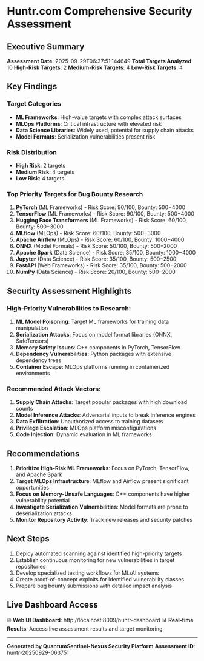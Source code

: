 # Huntr.com Comprehensive Security Assessment

## Executive Summary

**Assessment Date**: 2025-09-29T06:37:51.144649
**Total Targets Analyzed**: 10
**High-Risk Targets**: 2
**Medium-Risk Targets**: 4
**Low-Risk Targets**: 4

## Key Findings

### Target Categories
- **ML Frameworks**: High-value targets with complex attack surfaces
- **MLOps Platforms**: Critical infrastructure with elevated risk
- **Data Science Libraries**: Widely used, potential for supply chain attacks
- **Model Formats**: Serialization vulnerabilities present risk

### Risk Distribution
- **High Risk**: 2 targets
- **Medium Risk**: 4 targets
- **Low Risk**: 4 targets

### Top Priority Targets for Bug Bounty Research

1. **PyTorch** (ML Frameworks) - Risk Score: 90/100, Bounty: $500-$4000
2. **TensorFlow** (ML Frameworks) - Risk Score: 90/100, Bounty: $500-$4000
3. **Hugging Face Transformers** (ML Frameworks) - Risk Score: 60/100, Bounty: $500-$3000
4. **MLflow** (MLOps) - Risk Score: 60/100, Bounty: $500-$3000
5. **Apache Airflow** (MLOps) - Risk Score: 60/100, Bounty: $1000-$4000
6. **ONNX** (Model Formats) - Risk Score: 50/100, Bounty: $500-$2000
7. **Apache Spark** (Data Science) - Risk Score: 35/100, Bounty: $1000-$4000
8. **Jupyter** (Data Science) - Risk Score: 35/100, Bounty: $500-$2500
9. **FastAPI** (Web Frameworks) - Risk Score: 35/100, Bounty: $500-$2000
10. **NumPy** (Data Science) - Risk Score: 20/100, Bounty: $500-$2000


## Security Assessment Highlights

### High-Priority Vulnerabilities to Research:
1. **ML Model Poisoning**: Target ML frameworks for training data manipulation
2. **Serialization Attacks**: Focus on model format libraries (ONNX, SafeTensors)
3. **Memory Safety Issues**: C++ components in PyTorch, TensorFlow
4. **Dependency Vulnerabilities**: Python packages with extensive dependency trees
5. **Container Escape**: MLOps platforms running in containerized environments

### Recommended Attack Vectors:
1. **Supply Chain Attacks**: Target popular packages with high download counts
2. **Model Inference Attacks**: Adversarial inputs to break inference engines
3. **Data Exfiltration**: Unauthorized access to training datasets
4. **Privilege Escalation**: MLOps platform misconfigurations
5. **Code Injection**: Dynamic evaluation in ML frameworks

## Recommendations

1. **Prioritize High-Risk ML Frameworks**: Focus on PyTorch, TensorFlow, and Apache Spark
2. **Target MLOps Infrastructure**: MLflow and Airflow present significant opportunities
3. **Focus on Memory-Unsafe Languages**: C++ components have higher vulnerability potential
4. **Investigate Serialization Vulnerabilities**: Model formats are prone to deserialization attacks
5. **Monitor Repository Activity**: Track new releases and security patches

## Next Steps

1. Deploy automated scanning against identified high-priority targets
2. Establish continuous monitoring for new vulnerabilities in target repositories
3. Develop specialized testing workflows for ML/AI systems
4. Create proof-of-concept exploits for identified vulnerability classes
5. Prepare bug bounty submissions with detailed impact analysis

## Live Dashboard Access

🌐 **Web UI Dashboard**: http://localhost:8009/huntr-dashboard
📊 **Real-time Results**: Access live assessment results and target monitoring

---
**Generated by QuantumSentinel-Nexus Security Platform**
**Assessment ID**: huntr-20250929-063751

